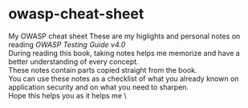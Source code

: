 # owasp-cheat-sheet
My OWASP cheat sheet
These are my higlights and personal notes on reading _OWASP Testing Guide v4.0_ \
During reading this book, taking notes helps me memorize and have a better understanding of every concept. \
These notes contain parts copied straight from the book. \
You can use these notes as a checklist of what you already known on application security and on what you need to sharpen. \
Hope this helps you as it helps me \
